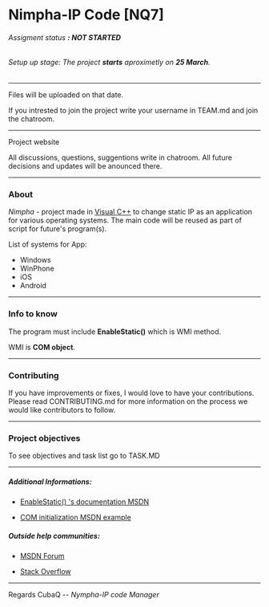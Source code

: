 

# Nimpha-IP Code [NQ7]

###### Assigment status **: NOT STARTED**

###### Setup up stage: The project **starts** aproximetly on **25 March**.
--------------------
Files will be uploaded on that date.

If you intrested to join the project write your username in TEAM.md and join the chatroom.

------------

Project website

All discussions, questions, suggentions write in chatroom. All future decisions and updates will be anounced there.  

------------



### About

*Nimpha* - project made in [Visual C++](https://www.visualstudio.com/en-us/features/cplusplus.aspx "Visual C++") to change static IP as an application for various operating systems. The main code will be reused as part of script for future's program(s).


List of systems for App:
- Windows
- WinPhone
- iOS
- Android

------------

### Info to know

The program must include **EnableStatic()** 
which is WMI method. 

WMI is **COM object**.

------------
### Contributing

If you have improvements or fixes, I would love to have your contributions. Please read CONTRIBUTING.md for more information on the process we would like contributors to follow.

------------


### Project objectives

To see objectives and task list go to TASK.MD

--------------

##### Additional Informations:
 
* [EnableStatic() 's documentation MSDN](https://msdn.microsoft.com/en-us/library/windows/desktop/aa390383(v=vs.85))

* [COM initialization MSDN example](https://msdn.microsoft.com/en-us/library/windows/desktop/aa390421(v=vs.85))

##### Outside help communities:

* [MSDN Forum](https://social.msdn.microsoft.com/Forums/en-US/home "MSDN Forum")

* [Stack Overflow](http://stackoverflow.com/ "Stack Overflow")

----------

Regards CubaQ 
-- *Nympha-IP code Manager*
